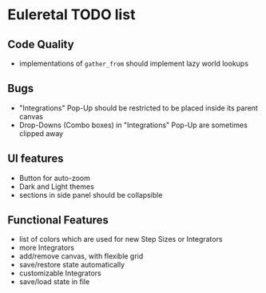 # Euleretal TODO list

## Code Quality
- implementations of `gather_from` should implement lazy world lookups

## Bugs
- "Integrations" Pop-Up should be restricted to be placed inside its parent
  canvas
- Drop-Downs (Combo boxes) in "Integrations" Pop-Up are sometimes clipped away

## UI features
- Button for auto-zoom
- Dark and Light themes
- sections in side panel should be collapsible

## Functional Features
- list of colors which are used for new Step Sizes or Integrators
- more Integrators
- add/remove canvas, with flexible grid
- save/restore state automatically
- customizable Integrators
- save/load state in file
